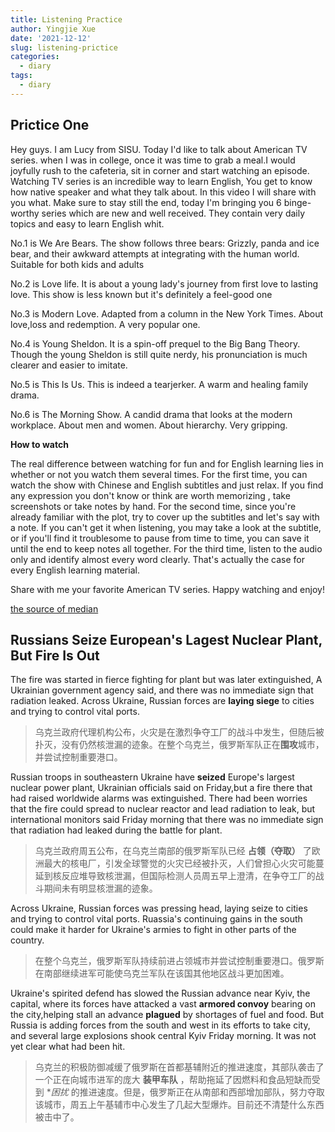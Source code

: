 ```yaml
---
title: Listening Practice
author: Yingjie Xue
date: '2021-12-12'
slug: listening-prictice
categories:
  - diary
tags:
  - diary
---
```


## Prictice One

Hey guys. I am Lucy from SISU. Today I'd like to talk about American TV series. when I was in college, once it was time to grab a meal.I would joyfully rush to the cafeteria, sit in corner and start watching an episode. Watching TV series is an incredible way to learn English, You get to know how native speaker and what they talk about. In this video I will share with you what. Make sure to stay still the end, today I'm bringing you 6 binge-worthy series which are new and well received. They contain very daily topics and easy to learn English whit.

No.1 is We Are Bears. The show follows three bears: Grizzly, panda and ice bear, and their awkward attempts at integrating with the human world. Suitable for both kids and adults

No.2 is Love life. It is about a young lady's journey from first love to lasting love. This show is less known but it's definitely a feel-good one

No.3 is Modern Love. Adapted from a column in the New York Times. About love,loss and redemption. A very popular one.

No.4 is Young Sheldon. It is a spin-off prequel to the Big Bang Theory. Though the young Sheldon is still quite nerdy, his pronunciation is much clearer and easier to imitate.

No.5 is This Is Us. This is indeed a tearjerker. A warm and healing family drama.

No.6 is The Morning Show. A candid drama that looks at the modern workplace. About men and women. About hierarchy. Very gripping.

**How to watch**

The real difference between watching for fun and for English learning lies in whether or not you watch them several times. For the first time, you can watch the show with Chinese and English subtitles and just relax. If you find any expression you don't know or think are worth memorizing , take screenshots or take notes by hand. For the second time, since you're already familiar with the plot, try to cover up the subtitles and let's say with a note. If you can't get it when listening, you may take a look at the subtitle, or if you'll find it troublesome to pause from time to time, you can save it until the end to keep notes all together. For the third time, listen to the audio only and identify almost every word clearly. That's actually the case for every English learning material.

Share with me your favorite American TV series. Happy watching and enjoy!

[the source of median](https://www.bilibili.com/video/BV1wS4y1X7az)


## Russians Seize European's  Lagest Nuclear Plant, But Fire Is Out 

The fire was started in fierce fighting for plant but was later extinguished, A Ukrainian government agency said, and there was no immediate sign that radiation leaked. Across Ukraine, Russian forces are **laying siege** to cities and trying to control vital ports. 

> 乌克兰政府代理机构公布，火灾是在激烈争夺工厂的战斗中发生，但随后被扑灭，没有仍然核泄漏的迹象。在整个乌克兰，俄罗斯军队正在**围攻**城市，并尝试控制重要港口。

Russian troops in southeastern Ukraine have **seized** Europe's largest nuclear power plant, Ukrainian officials said on Friday,but a fire there that had raised worldwide alarms was extinguished. There had been worries that the fire could spread to nuclear reactor and lead radiation to leak, but international monitors said Friday morning that there was no immediate  sign that radiation had leaked during the battle for plant.

> 乌克兰政府周五公布，在乌克兰南部的俄罗斯军队已经 **占领（夺取）** 了欧洲最大的核电厂，引发全球警觉的火灾已经被扑灭，人们曾担心火灾可能蔓延到核反应堆导致核泄漏，但国际检测人员周五早上澄清，在争夺工厂的战斗期间未有明显核泄漏的迹象。

Across Ukraine, Russian forces was pressing  head, laying seize to cities and trying to control vital ports. Ruassia's continuing gains in the south could make it harder for Ukraine's armies to fight in other parts of the country.

> 在整个乌克兰，俄罗斯军队持续前进占领城市并尝试控制重要港口。俄罗斯在南部继续进军可能使乌克兰军队在该国其他地区战斗更加困难。

Ukraine's spirited defend has slowed the Russian advance near Kyiv, the capital, where its forces have attacked a vast **armored convoy** bearing on the city,helping stall an advance **plagued** by shortages of fuel and food. But Russia is adding forces from the south and west in its efforts to take city, and several large explosions shook central Kyiv Friday morning. It was not yet clear what had been hit. 

> 乌克兰的积极防御减缓了俄罗斯在首都基辅附近的推进速度，其部队袭击了一个正在向城市进军的庞大 **装甲车队** ，帮助拖延了因燃料和食品短缺而受到 **困扰* 的推进速度。但是，俄罗斯正在从南部和西部增加部队，努力夺取该城市，周五上午基辅市中心发生了几起大型爆炸。目前还不清楚什么东西被击中了。





